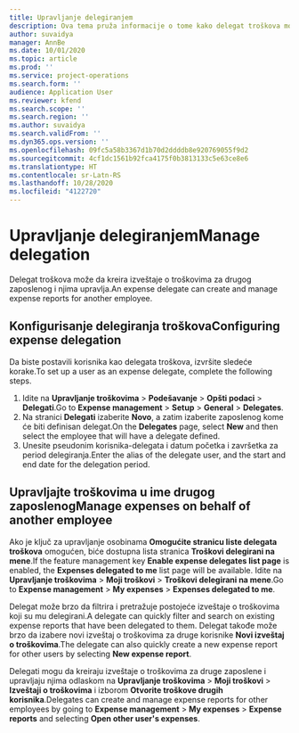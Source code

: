 ```yaml
---
title: Upravljanje delegiranjem
description: Ova tema pruža informacije o tome kako delegat troškova može da kreira izveštaje o troškovima za drugog zaposlenog i njima upravlja.
author: suvaidya
manager: AnnBe
ms.date: 10/01/2020
ms.topic: article
ms.prod: ''
ms.service: project-operations
ms.search.form: ''
audience: Application User
ms.reviewer: kfend
ms.search.scope: ''
ms.search.region: ''
ms.author: suvaidya
ms.search.validFrom: ''
ms.dyn365.ops.version: ''
ms.openlocfilehash: 09fc5a58b3367d1b70d2ddddb8e920769055f9d2
ms.sourcegitcommit: 4cf1dc1561b92fca4175f0b3813133c5e63ce8e6
ms.translationtype: HT
ms.contentlocale: sr-Latn-RS
ms.lasthandoff: 10/28/2020
ms.locfileid: "4122720"
---
```

# <a name="manage-delegation"></a><span data-ttu-id="521ec-103">Upravljanje delegiranjem</span><span class="sxs-lookup"><span data-stu-id="521ec-103">Manage delegation</span></span>
<span data-ttu-id="521ec-104">Delegat troškova može da kreira izveštaje o troškovima za drugog zaposlenog i njima upravlja.</span><span class="sxs-lookup"><span data-stu-id="521ec-104">An expense delegate can create and manage expense reports for another employee.</span></span>

## <a name="configuring-expense-delegation"></a><span data-ttu-id="521ec-105">Konfigurisanje delegiranja troškova</span><span class="sxs-lookup"><span data-stu-id="521ec-105">Configuring expense delegation</span></span>

<span data-ttu-id="521ec-106">Da biste postavili korisnika kao delegata troškova, izvršite sledeće korake.</span><span class="sxs-lookup"><span data-stu-id="521ec-106">To set up a user as an expense delegate, complete the following steps.</span></span> 
1. <span data-ttu-id="521ec-107">Idite na **Upravljanje troškovima** > **Podešavanje** > **Opšti podaci** > **Delegati**.</span><span class="sxs-lookup"><span data-stu-id="521ec-107">Go to **Expense management** > **Setup** > **General** > **Delegates**.</span></span> 
2. <span data-ttu-id="521ec-108">Na stranici **Delegati** izaberite **Novo**, a zatim izaberite zaposlenog kome će biti definisan delegat.</span><span class="sxs-lookup"><span data-stu-id="521ec-108">On the **Delegates** page, select **New** and then select the employee that will have a delegate defined.</span></span> 
3. <span data-ttu-id="521ec-109">Unesite pseudonim korisnika-delegata i datum početka i završetka za period delegiranja.</span><span class="sxs-lookup"><span data-stu-id="521ec-109">Enter the alias of the delegate user, and the start and end date for the delegation period.</span></span>

## <a name="manage-expenses-on-behalf-of-another-employee"></a><span data-ttu-id="521ec-110">Upravljajte troškovima u ime drugog zaposlenog</span><span class="sxs-lookup"><span data-stu-id="521ec-110">Manage expenses on behalf of another employee</span></span>

<span data-ttu-id="521ec-111">Ako je ključ za upravljanje osobinama **Omogućite stranicu liste delegata troškova** omogućen, biće dostupna lista stranica **Troškovi delegirani na mene**.</span><span class="sxs-lookup"><span data-stu-id="521ec-111">If the feature management key **Enable expense delegates list page** is enabled, the **Expenses delegated to me** list page will be available.</span></span> <span data-ttu-id="521ec-112">Idite na **Upravljanje troškovima** > **Moji troškovi** > **Troškovi delegirani na mene**.</span><span class="sxs-lookup"><span data-stu-id="521ec-112">Go to **Expense management** > **My expenses** > **Expenses delegated to me**.</span></span>

<span data-ttu-id="521ec-113">Delegat može brzo da filtrira i pretražuje postojeće izveštaje o troškovima koji su mu delegirani.</span><span class="sxs-lookup"><span data-stu-id="521ec-113">A delegate can quickly filter and search on existing expense reports that have been delegated to them.</span></span> <span data-ttu-id="521ec-114">Delegat takođe može brzo da izabere novi izveštaj o troškovima za druge korisnike **Novi izveštaj o troškovima**.</span><span class="sxs-lookup"><span data-stu-id="521ec-114">The delegate can also quickly create a new expense report for other users by selecting **New expense report**.</span></span>

<span data-ttu-id="521ec-115">Delegati mogu da kreiraju izveštaje o troškovima za druge zaposlene i upravljaju njima odlaskom na **Upravljanje troškovima** > **Moji troškovi** > **Izveštaji o troškovima** i izborom **Otvorite troškove drugih korisnika**.</span><span class="sxs-lookup"><span data-stu-id="521ec-115">Delegates can create and manage expense reports for other employees by going to **Expense management** > **My expenses** > **Expense reports** and selecting **Open other user's expenses**.</span></span>

